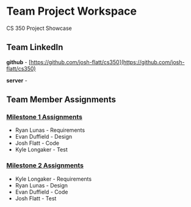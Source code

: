 # Team Project Workspace

CS 350 Project Showcase

## Team LinkedIn

**github** - [https://github.com/josh-flatt/cs350](https://github.com/josh-flatt/cs350)

**server** - []()

## Team Member Assignments


### [Milestone 1 Assignments](1/1)

- Ryan Lunas - Requirements
- Evan Duffield - Design
- Josh Flatt - Code
- Kyle Longaker - Test


### [Milestone 2 Assignments](1/2)

- Kyle Longaker - Requirements
- Ryan Lunas - Design
- Evan Duffield - Code
- Josh Flatt - Test
